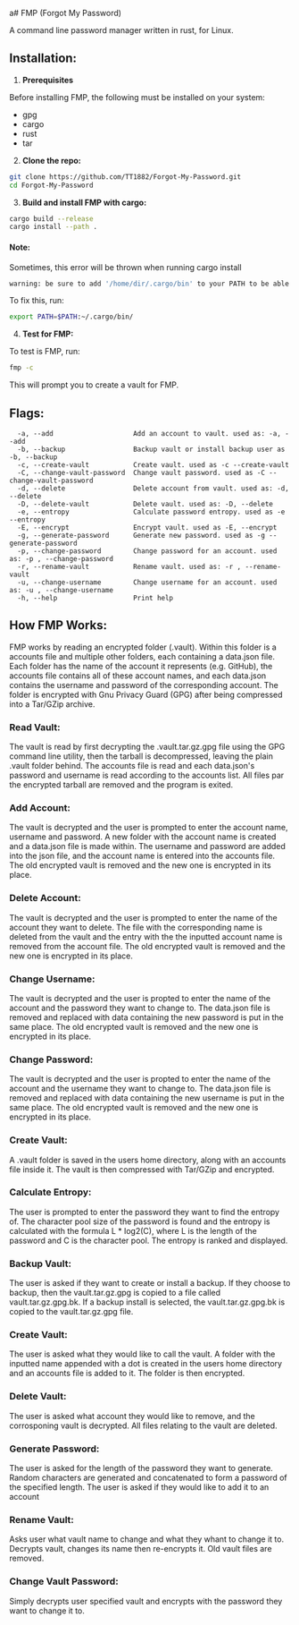 a# FMP (Forgot My Password)

A command line password manager written in rust, for Linux.

## Installation:
1. **Prerequisites**

Before installing FMP, the following must be installed on your system:
- gpg
- cargo
- rust
- tar

2. **Clone the repo:**
```bash
git clone https://github.com/TT1882/Forgot-My-Password.git
cd Forgot-My-Password
```
3. **Build and install FMP with cargo:**
```bash
cargo build --release
cargo install --path .
```
#### Note:
Sometimes, this error will be thrown when running cargo install
```bash
warning: be sure to add '/home/dir/.cargo/bin' to your PATH to be able to run the installed binaries
```
To fix this, run:
```bash
export PATH=$PATH:~/.cargo/bin/
```

4. **Test for FMP:**

To test is FMP, run:
``` bash
fmp -c
```
This will prompt you to create a vault for FMP.

## Flags:
```flags
  -a, --add                    Add an account to vault. used as: -a, --add
  -b, --backup                 Backup vault or install backup user as -b, --backup
  -c, --create-vault           Create vault. used as -c --create-vault
  -C, --change-vault-password  Change vault password. used as -C --change-vault-password
  -d, --delete                 Delete account from vault. used as: -d, --delete
  -D, --delete-vault           Delete vault. used as: -D, --delete
  -e, --entropy                Calculate password entropy. used as -e --entropy
  -E, --encrypt                Encrypt vault. used as -E, --encrypt
  -g, --generate-password      Generate new password. used as -g --generate-password
  -p, --change-password        Change password for an account. used as: -p , --change-password
  -r, --rename-vault           Rename vault. used as: -r , --rename-vault
  -u, --change-username        Change username for an account. used as: -u , --change-username
  -h, --help                   Print help
```
###

## How FMP Works:
FMP works by reading an encrypted folder (.vault). Within this folder is a accounts file and multiple other folders, each containing a data.json file. Each folder has the name of the account it represents (e.g. GitHub), the accounts file contains all of these account names, and each data.json contains the username and password of the corresponding account. The folder is encrypted with Gnu Privacy Guard (GPG) after being compressed into a Tar/GZip archive.
### Read Vault:
The vault is read by first decrypting the .vault.tar.gz.gpg file using the GPG command line utility, then the tarball is decompressed, leaving the plain .vault folder behind. The accounts file is read and each data.json's password and username is read according to the accounts list. All files par the encrypted tarball are removed and the program is exited.
### Add Account:
The vault is decrypted and the user is prompted to enter the account name, username and password. A new folder with the account name is created and a data.json file is made within. The username and password are added into the json file, and the account name is entered into the accounts file. The old encrypted vault is removed and the new one is encrypted in its place.
### Delete Account:
The vault is decrypted and the user is prompted to enter the name of the account they want to delete. The file with the corresponding name is deleted from the vault and the entry with the the inputted account name is removed from the account file. The old encrypted vault is removed and the new one is encrypted in its place.
### Change Username:
The vault is decrypted and the user is propted to enter the name of the account and the password they want to change to. The data.json file is removed and replaced with data containing the new password is put in the same place. The old encrypted vault is removed and the new one is encrypted in its place.
### Change Password:
The vault is decrypted and the user is propted to enter the name of the account and the username they want to change to. The data.json file is removed and replaced with data containing the new username is put in the same place. The old encrypted vault is removed and the new one is encrypted in its place.
### Create Vault:
A .vault folder is saved in the users home directory, along with an accounts file inside it. The vault is then compressed with Tar/GZip and encrypted.
### Calculate Entropy:
The user is prompted to enter the password they want to find the entropy of. The character pool size of the password is found and the entropy is calculated with the formula L * log2(C), where L is the length of the password and C is the character pool. The entropy is ranked and displayed.
### Backup Vault:
The user is asked if they want to create or install a backup. If they choose to backup, then the vault.tar.gz.gpg is copied to a file called vault.tar.gz.gpg.bk. If a backup install is selected, the vault.tar.gz.gpg.bk is copied to the vault.tar.gz.gpg file.
### Create Vault:
The user is asked what they would like to call the vault. A folder with the inputted name appended with a dot is created in the users home directory and an accounts file is added to it. The folder is then encrypted.
### Delete Vault:
The user is asked what account they would like to remove, and the corrosponing vault is decrypted. All files relating to the vault are deleted.
### Generate Password:
The user is asked for the length of the password they want to generate. Random characters are generated and concatenated to form a password of the specified length. The user is asked if they would like to add it to an account
### Rename Vault:
Asks user what vault name to change and what they whant to change it to. Decrypts vault, changes its name then re-encrypts it. Old vault files are removed.
### Change Vault Password:
Simply decrypts user specified vault and encrypts with the password they want to change it to.
